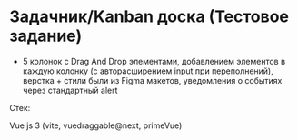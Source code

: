 # Задачник/Kanban доска (Тестовое задание)
* 5 колонок c Drag And Drop элементами, добавлением элементов в каждую колонку (с авторасширением input при переполнений), верстка + стили были из Figma макетов, уведомления о событиях через стандартный alert

Стек:

Vue js 3 (vite, vuedraggable@next, primeVue) 
